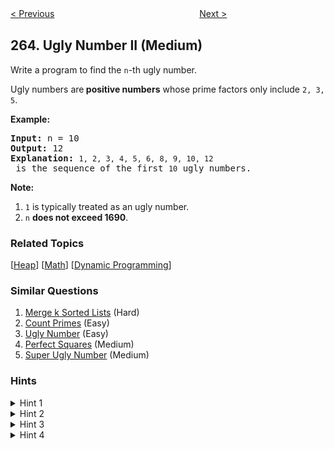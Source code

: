 <!--|This file generated by command(leetcode description); DO NOT EDIT.    |-->
<!--+----------------------------------------------------------------------+-->
<!--|@author    Openset <openset.wang@gmail.com>                           |-->
<!--|@link      https://github.com/openset                                 |-->
<!--|@home      https://github.com/openset/leetcode                        |-->
<!--+----------------------------------------------------------------------+-->

[< Previous](https://github.com/openset/leetcode/tree/master/problems/ugly-number "Ugly Number")
　　　　　　　　　　　　　　　　
[Next >](https://github.com/openset/leetcode/tree/master/problems/paint-house-ii "Paint House II")

## 264. Ugly Number II (Medium)

<p>Write a program to find the <code>n</code>-th ugly number.</p>

<p>Ugly numbers are<strong> positive numbers</strong> whose prime factors only include <code>2, 3, 5</code>.&nbsp;</p>

<p><strong>Example:</strong></p>

<pre>
<strong>Input:</strong> n = 10
<strong>Output:</strong> 12
<strong>Explanation: </strong><code>1, 2, 3, 4, 5, 6, 8, 9, 10, 12</code> is the sequence of the first <code>10</code> ugly numbers.</pre>

<p><strong>Note: </strong>&nbsp;</p>

<ol>
	<li><code>1</code> is typically treated as an ugly number.</li>
	<li><code>n</code> <b>does not exceed 1690</b>.</li>
</ol>

### Related Topics
  [[Heap](https://github.com/openset/leetcode/tree/master/tag/heap/README.md)]
  [[Math](https://github.com/openset/leetcode/tree/master/tag/math/README.md)]
  [[Dynamic Programming](https://github.com/openset/leetcode/tree/master/tag/dynamic-programming/README.md)]

### Similar Questions
  1. [Merge k Sorted Lists](https://github.com/openset/leetcode/tree/master/problems/merge-k-sorted-lists) (Hard)
  1. [Count Primes](https://github.com/openset/leetcode/tree/master/problems/count-primes) (Easy)
  1. [Ugly Number](https://github.com/openset/leetcode/tree/master/problems/ugly-number) (Easy)
  1. [Perfect Squares](https://github.com/openset/leetcode/tree/master/problems/perfect-squares) (Medium)
  1. [Super Ugly Number](https://github.com/openset/leetcode/tree/master/problems/super-ugly-number) (Medium)

### Hints
<details>
<summary>Hint 1</summary>
The naive approach is to call <code>isUgly</code> for every number until you reach the n<sup>th</sup> one. Most numbers are <i>not</i> ugly. Try to focus your effort on generating only the ugly ones.
</details>

<details>
<summary>Hint 2</summary>
An ugly number must be multiplied by either 2, 3, or 5 from a smaller ugly number.
</details>

<details>
<summary>Hint 3</summary>
The key is how to maintain the order of the ugly numbers. Try a similar approach of merging from three sorted lists: L<sub>1</sub>, L<sub>2</sub>, and L<sub>3</sub>.
</details>

<details>
<summary>Hint 4</summary>
Assume you have U<sub>k</sub>, the k<sup>th</sup> ugly number. Then U<sub>k+1</sub> must be Min(L<sub>1</sub> * 2, L<sub>2</sub> * 3, L<sub>3</sub> * 5).
</details>
